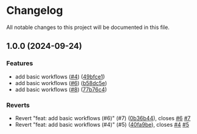 # Changelog

All notable changes to this project will be documented in this file.

## 1.0.0 (2024-09-24)


### Features

* add basic workflows ([#4](https://github.com/iops-team/terraform-aws-lambda-rds-fargate-service-scheduler/issues/4)) ([49bfce1](https://github.com/iops-team/terraform-aws-lambda-rds-fargate-service-scheduler/commit/49bfce1f75efc080a5a06258799e5e2c92bb1d61))
* add basic workflows ([#6](https://github.com/iops-team/terraform-aws-lambda-rds-fargate-service-scheduler/issues/6)) ([b58dc5e](https://github.com/iops-team/terraform-aws-lambda-rds-fargate-service-scheduler/commit/b58dc5ed2633478a358141579bdd71fa3fec173c))
* add basic workflows ([#8](https://github.com/iops-team/terraform-aws-lambda-rds-fargate-service-scheduler/issues/8)) ([77b76c4](https://github.com/iops-team/terraform-aws-lambda-rds-fargate-service-scheduler/commit/77b76c489033a848acaaceba8ffc05f1896e1805))


### Reverts

* Revert "feat: add basic workflows (#6)" (#7) ([0b36b44](https://github.com/iops-team/terraform-aws-lambda-rds-fargate-service-scheduler/commit/0b36b44a2df23a7dfcd49de0dba03b02fcb3b280)), closes [#6](https://github.com/iops-team/terraform-aws-lambda-rds-fargate-service-scheduler/issues/6) [#7](https://github.com/iops-team/terraform-aws-lambda-rds-fargate-service-scheduler/issues/7)
* Revert "feat: add basic workflows (#4)" (#5) ([40fa9be](https://github.com/iops-team/terraform-aws-lambda-rds-fargate-service-scheduler/commit/40fa9be3c55924ea3c4a8344ee597b58a5ff2365)), closes [#4](https://github.com/iops-team/terraform-aws-lambda-rds-fargate-service-scheduler/issues/4) [#5](https://github.com/iops-team/terraform-aws-lambda-rds-fargate-service-scheduler/issues/5)
